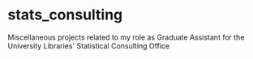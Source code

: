 # stats_consulting
Miscellaneous projects related to my role as Graduate Assistant for the University Libraries' Statistical Consulting Office
